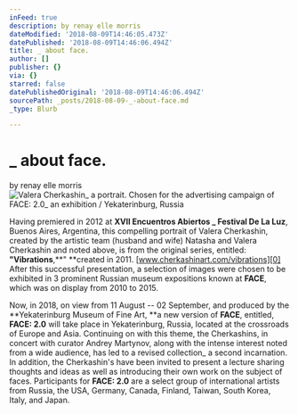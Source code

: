 ```yaml
---
inFeed: true
description: by renay elle morris
dateModified: '2018-08-09T14:46:05.473Z'
datePublished: '2018-08-09T14:46:06.494Z'
title: _ about face.
author: []
publisher: {}
via: {}
starred: false
datePublishedOriginal: '2018-08-09T14:46:06.494Z'
sourcePath: _posts/2018-08-09-_-about-face.md
_type: Blurb

---
```

# \_ about face.

by renay elle morris
![Valera Cherkashin_ a portrait. Chosen for the advertising campaign of FACE: 2.0_ an exhibition / Yekaterinburg, Russia](https://the-grid-user-content.s3-us-west-2.amazonaws.com/56e47db7-4eed-4ad8-8a72-d5cd02b44025.jpg)

Having premiered in 2012 at **XVII Encuentros Abiertos \_ Festival De La Luz**, Buenos Aires, Argentina, this compelling portrait of Valera Cherkashin, created by the artistic team (husband and wife) Natasha and Valera Cherkashin and noted above, is from the original series, entitled: **"Vibrations**,**" **created in 2011\. [www.cherkashinart.com/vibrations][0] After this successful presentation, a selection of images were chosen to be exhibited in 3 prominent Russian museum expositions known at **FACE**, which was on display from 2010 to 2015\.

Now, in 2018, on view from 11 August -- 02 September, and produced by the **Yekaterinburg Museum of Fine Art, **a new version of **FACE**, entitled, **FACE: 2.0** will take place in Yekaterinburg, Russia, located at the crossroads of Europe and Asia. Continuing on with this theme, the Cherkashins, in concert with curator Andrey Martynov, along with the intense interest noted from a wide audience, has led to a revised collection\_ a second incarnation. In addition, the Cherkashin's have been invited to present a lecture sharing thoughts and ideas as well as introducing their own work on the subject of faces. Participants for **FACE: 2.0** are a select group of international artists from Russia, the USA, Germany, Canada, Finland, Taiwan, South Korea, Italy, and Japan.

[0]: https://www.cherkashinart.com/vibrations